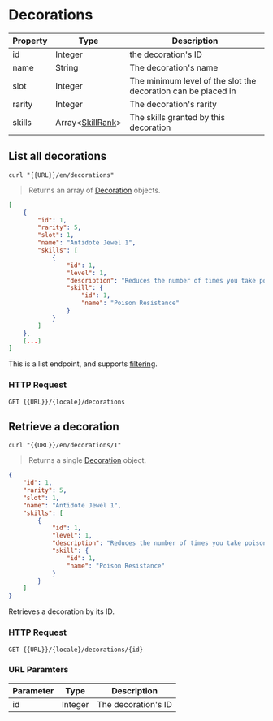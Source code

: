 [Decoration]: #decorations

# Decorations
|Property|Type|Description|
|---|---|---|
|id|Integer|the decoration's ID|
|name|String|The decoration's name|
|slot|Integer|The minimum level of the slot the decoration can be placed in|
|rarity|Integer|The decoration's rarity|
|skills|Array<[SkillRank](#skillrank)>|The skills granted by this decoration|

## List all decorations
```shell
curl "{{URL}}/en/decorations"
```

> Returns an array of [Decoration] objects.

```json
[
    {
        "id": 1,
        "rarity": 5,
        "slot": 1,
        "name": "Antidote Jewel 1",
        "skills": [
            {
                "id": 1,
                "level": 1,
                "description": "Reduces the number of times you take poison damage.",
                "skill": {
                    "id": 1,
                    "name": "Poison Resistance"
                }
            }
        ]
    },
    [...]
]
```

This is a list endpoint, and supports [filtering](#filtering-objects-in-the-response).

### HTTP Request
`GET {{URL}}/{locale}/decorations`

## Retrieve a decoration
```shell
curl "{{URL}}/en/decorations/1"
```

> Returns a single [Decoration] object.

```json
{
    "id": 1,
    "rarity": 5,
    "slot": 1,
    "name": "Antidote Jewel 1",
    "skills": [
        {
            "id": 1,
            "level": 1,
            "description": "Reduces the number of times you take poison damage.",
            "skill": {
                "id": 1,
                "name": "Poison Resistance"
            }
        }
    ]
}
```

Retrieves a decoration by its ID.

### HTTP Request
`GET {{URL}}/{locale}/decorations/{id}`

### URL Paramters
|Parameter|Type|Description|
|---|---|---|
|id|Integer|The decoration's ID|